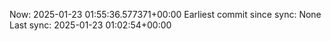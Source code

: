 Now: 2025-01-23 01:55:36.577371+00:00 Earliest commit since sync: None Last sync: 2025-01-23 01:02:54+00:00
